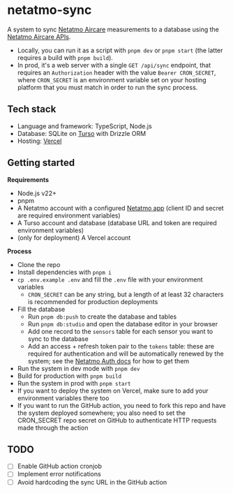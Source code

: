 # netatmo-sync

A system to sync [Netatmo Aircare](https://shop.netatmo.com/aircare) measurements to a database using the [Netatmo Aircare APIs](https://dev.netatmo.com/apidocumentation/aircare).

- Locally, you can run it as a script with `pnpm dev` or `pnpm start` (the latter requires a build with `pnpm build`).
- In prod, it's a web server with a single `GET /api/sync` endpoint, that requires an `Authorization` header with the value `Bearer CRON_SECRET`, where `CRON_SECRET` is an environment variable set on your hosting platform that you must match in order to run the sync process.

## Tech stack

- Language and framework: TypeScript, Node.js
- Database: SQLite on [Turso](https://turso.tech/) with Drizzle ORM
- Hosting: [Vercel](https://vercel.com/)

## Getting started

**Requirements**

- Node.js v22+
- pnpm
- A Netatmo account with a configured [Netatmo app](https://dev.netatmo.com/apps) (client ID and secret are required environment variables)
- A Turso account and database (database URL and token are required environment variables)
- (only for deployment) A Vercel account

**Process**

- Clone the repo
- Install dependencies with `pnpm i`
- `cp .env.example .env` and fill the `.env` file with your environment variables
  - `CRON_SECRET` can be any string, but a length of at least 32 characters is recommended for production deployments
- Fill the database
  - Run `pnpm db:push` to create the database and tables
  - Run `pnpm db:studio` and open the database editor in your browser
  - Add one record to the `sensors` table for each sensor you want to sync to the database
  - Add an access + refresh token pair to the `tokens` table: these are required for authentication and will be automatically renewed by the system; see the [Netatmo Auth docs](https://dev.netatmo.com/apidocumentation/oauth) for how to get them
- Run the system in dev mode with `pnpm dev`
- Build for production with `pnpm build`
- Run the system in prod with `pnpm start`
- If you want to deploy the system on Vercel, make sure to add your environment variables there too
- If you want to run the GitHub action, you need to fork this repo and have the system deployed somewhere; you also need to set the CRON_SECRET repo secret on GitHub to authenticate HTTP requests made through the action

## TODO

- [ ] Enable GitHub action cronjob
- [ ] Implement error notifications
- [ ] Avoid hardcoding the sync URL in the GitHub action
